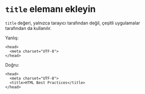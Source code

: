 # `title` elemanı ekleyin

`title` değeri, yalnızca tarayıcı tarafından değil, çeşitli uygulamalar tarafından da kullanılır.

Yanlış:

```
<head>
  <meta charset="UTF-8">
</head>
```

Doğru:

```
<head>
  <meta charset="UTF-8">
  <title>HTML Best Practices</title>
</head>
```
